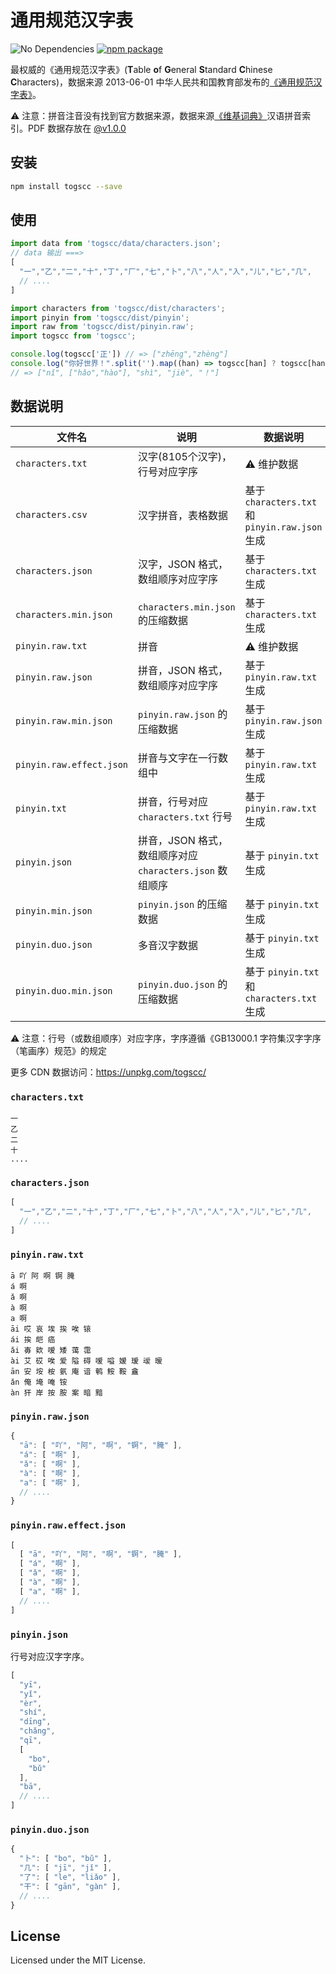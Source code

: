通用规范汉字表
===

![No Dependencies](http://jaywcjlove.github.io/sb/status/no-dependencies.svg)
[![npm package](https://img.shields.io/npm/v/togscc.svg)](https://www.npmjs.com/package/togscc)

最权威的《通用规范汉字表》(**T**able **o**f **G**eneral **S**tandard **C**hinese **C**haracters)，数据来源 2013-06-01 中华人民共和国教育部发布的[《通用规范汉字表》](http://www.moe.gov.cn/jyb_sjzl/ziliao/A19/201306/t20130601_186002.html)。

⚠️ 注意：拼音注音没有找到官方数据来源，数据来源[《维基词典》](https://zh.wiktionary.org/wiki/Appendix:汉语拼音索引/通用规范汉字表)汉语拼音索引。PDF 数据存放在 [@v1.0.0](https://github.com/jaywcjlove/table-of-general-standard-chinese-characters/releases/tag/v1.0.0)

## 安装

```bash
npm install togscc --save
```

## 使用

```js
import data from 'togscc/data/characters.json';
// data 输出 ===>
[
  "一","乙","二","十","丁","厂","七","卜","八","人","入","儿","匕","几",
  // ....
]
```

```js
import characters from 'togscc/dist/characters';
import pinyin from 'togscc/dist/pinyin';
import raw from 'togscc/dist/pinyin.raw';
import togscc from 'togscc';

console.log(togscc['正']) // => ["zhēng","zhèng"]
console.log("你好世界！".split('').map((han) => togscc[han] ? togscc[han] : han))
// => ["nǐ", ["hǎo","hào"], "shì", "jiè", "！"]
```

## 数据说明

| 文件名 | 说明  | 数据说明 |
| ---- | ---- | ---- |
| `characters.txt` | 汉字(8105个汉字)，行号对应字序 | ⚠️ 维护数据 |
| `characters.csv` | 汉字拼音，表格数据 | 基于 `characters.txt` 和 `pinyin.raw.json` 生成 |
| `characters.json` | 汉字，JSON 格式，数组顺序对应字序 | 基于 `characters.txt` 生成 |
| `characters.min.json` | `characters.min.json` 的压缩数据 | 基于 `characters.txt` 生成 |
| `pinyin.raw.txt` | 拼音 | ⚠️ 维护数据 |
| `pinyin.raw.json` | 拼音，JSON 格式，数组顺序对应字序 | 基于 `pinyin.raw.txt` 生成 |
| `pinyin.raw.min.json` | `pinyin.raw.json` 的压缩数据 | 基于 `pinyin.raw.json` 生成 |
| `pinyin.raw.effect.json` | 拼音与文字在一行数组中 | 基于 `pinyin.raw.txt` 生成 |
| `pinyin.txt` | 拼音，行号对应 `characters.txt` 行号 | 基于 `pinyin.raw.txt` 生成 |
| `pinyin.json` | 拼音，JSON 格式，数组顺序对应 `characters.json` 数组顺序 | 基于 `pinyin.txt` 生成 |
| `pinyin.min.json` | `pinyin.json` 的压缩数据 | 基于 `pinyin.txt` 生成 |
| `pinyin.duo.json` | 多音汉字数据 | 基于 `pinyin.txt` 生成 |
| `pinyin.duo.min.json` | `pinyin.duo.json` 的压缩数据 | 基于 `pinyin.txt` 和 `characters.txt` 生成 |

⚠️ 注意：行号（或数组顺序）对应字序，字序遵循《GB13000.1 字符集汉字字序（笔画序）规范》的规定

更多 CDN 数据访问：https://unpkg.com/togscc/


### `characters.txt`

```
一
乙
二
十
....
```

### `characters.json`

```js
[
  "一","乙","二","十","丁","厂","七","卜","八","人","入","儿","匕","几",
  // ....
]
```

### `pinyin.raw.txt`

```
ā 吖 阿 啊 锕 腌
á 啊
ǎ 啊
à 啊
a 啊
āi 哎 哀 埃 挨 唉 锿
ái 挨 皑 癌
ǎi 毐 欸 嗳 矮 蔼 霭
ài 艾 砹 唉 爱 隘 碍 嗳 嗌 嫒 瑷 叆 暧
ān 安 垵 桉 氨 庵 谙 鹌 𩽾 鞍 盦
ǎn 俺 埯 唵 铵
àn 犴 岸 按 胺 案 暗 黯
```

### `pinyin.raw.json`

```js
{
  "ā": [ "吖", "阿", "啊", "锕", "腌" ],
  "á": [ "啊" ],
  "ǎ": [ "啊" ],
  "à": [ "啊" ],
  "a": [ "啊" ],
  // ....
}
```

### `pinyin.raw.effect.json`

```js
[
  [ "ā", "吖", "阿", "啊", "锕", "腌" ],
  [ "á", "啊" ],
  [ "ǎ", "啊" ],
  [ "à", "啊" ],
  [ "a", "啊" ],
  // ....
]
```

### `pinyin.json`

行号对应汉字字序。

```js
[
  "yī",
  "yǐ",
  "èr",
  "shí",
  "dīng",
  "chǎng",
  "qī",
  [
    "bo",
    "bǔ"
  ],
  "bā",
  // ....
]
```

### `pinyin.duo.json`

```js
{
  "卜": [ "bo", "bǔ" ],
  "几": [ "jī", "jǐ" ],
  "了": [ "le", "liǎo" ],
  "干": [ "gān", "gàn" ],
  // ....
}
```

## License

Licensed under the MIT License.
